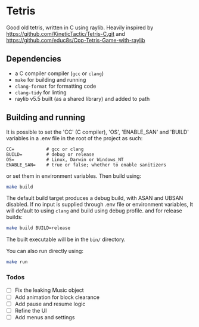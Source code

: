 # Tetris

Good old tetris, written in C using raylib.
Heavily inspired by <https://github.com/KineticTactic/Tetris-C.git> and <https://github.com/educ8s/Cpp-Tetris-Game-with-raylib>

## Dependencies

- a C compiler compiler (`gcc` or `clang`)
- `make` for building and running
- `clang-format` for formatting code
- `clang-tidy` for linting
- raylib v5.5 built (as a shared library) and added to path

## Building and running

It is possible to set the 'CC' (C compiler), 'OS', 'ENABLE_SAN' and 'BUILD' variables in a .env file in the root of the project as such:

```env
CC=            # gcc or clang
BUILD=         # debug or release
OS=            # Linux, Darwin or Windows_NT
ENABLE_SAN=    # true or false; whether to enable sanitizers
```

or set them in environment variables. Then build using:

```sh
make build
```

The default build target produces a debug build, with ASAN and UBSAN disabled. If no input is supplied through .env file or environment variables, It will default to using `clang` and build using debug profile. and for release builds:

```sh
make build BUILD=release
```

The built executable will be in the `bin/` directory.

You can also run directly using:

```sh
make run
```

### Todos

- [ ] Fix the leaking Music object
- [ ] Add animation for block clearance
- [ ] Add pause and resume logic
- [ ] Refine the UI
- [ ] Add menus and settings